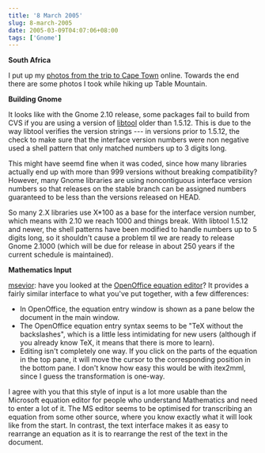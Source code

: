 ```yaml
---
title: '8 March 2005'
slug: 8-march-2005
date: 2005-03-09T04:07:06+08:00
tags: ['Gnome']
---
```


**South Africa**

I put up my [photos from the trip to Cape
Town](/photos/2005-02-capetown.md) online. Towards the end there are
some photos I took while hiking up Table Mountain.

**Building Gnome**

It looks like with the Gnome 2.10 release, some packages fail to build
from CVS if you are using a version of
[libtool](http://www.gnu.org/software/libtool/) older than 1.5.12. This
is due to the way libtool verifies the version strings --- in versions
prior to 1.5.12, the check to make sure that the interface version
numbers were non negative used a shell pattern that only matched numbers
up to 3 digits long.

This might have seemd fine when it was coded, since how many libraries
actually end up with more than 999 versions without breaking
compatibility? However, many Gnome libraries are using noncontiguous
interface version numbers so that releases on the stable branch can be
assigned numbers guaranteed to be less than the versions released on
HEAD.

So many 2.X libraries use X\*100 as a base for the interface version
number, which means with 2.10 we reach 1000 and things break. With
libtool 1.5.12 and newer, the shell patterns have been modified to
handle numbers up to 5 digits long, so it shouldn\'t cause a problem til
we are ready to release Gnome 2.1000 (which will be due for release in
about 250 years if the current schedule is maintained).

**Mathematics Input**

[msevior](http://www.advogato.org/person/msevior/diary.html?start=27):
have you looked at the [OpenOffice equation
editor](http://www.openoffice.org/product/pix/math-big.png)? It provides
a fairly similar interface to what you\'ve put together, with a few
differences:

-   In OpenOffice, the equation entry window is shown as a pane below
    the document in the main window.
-   The OpenOffice equation entry syntax seems to be \"TeX without the
    backslashes\", which is a little less intimidating for new users
    (although if you already know TeX, it means that there is more to
    learn).
-   Editing isn\'t completely one way. If you click on the parts of the
    equation in the top pane, it will move the cursor to the
    corresponding position in the bottom pane. I don\'t know how easy
    this would be with itex2mml, since I guess the transformation is
    one-way.

I agree with you that this style of input is a lot more usable than the
Microsoft equation editor for people who understand Mathematics and need
to enter a lot of it. The MS editor seems to be optimised for
transcribing an equation from some other source, where you know exactly
what it will look like from the start. In contrast, the text interface
makes it as easy to rearrange an equation as it is to rearrange the rest
of the text in the document.

